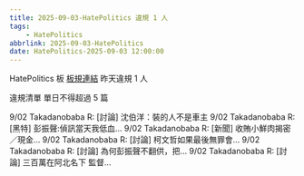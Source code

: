 ```yaml
---
title: 2025-09-03-HatePolitics 違規 1 人
tags:
    - HatePolitics
abbrlink: 2025-09-03-HatePolitics
date: HatePolitics-2025-09-03 12:00:00
---
```

HatePolitics 板 [板規連結](https://www.ptt.cc/bbs/HatePolitics/M.1617115262.A.D60.html)
昨天違規 1 人
<!-- more -->

違規清單
單日不得超過 5 篇

9/02 Takadanobaba R: [討論] 沈伯洋：裝的人不是車主
9/02 Takadanobaba R: [黑特] 彭振聲:偵訊當天我低血…
9/02 Takadanobaba R: [新聞] 收賄小鮮肉揭密／現金…
9/02 Takadanobaba R: [討論] 柯文哲如果最後無罪會…
9/02 Takadanobaba R: [討論] 為何彭振聲不翻供，把…
9/02 Takadanobaba R: [討論] 三百萬在阿北名下 監督…